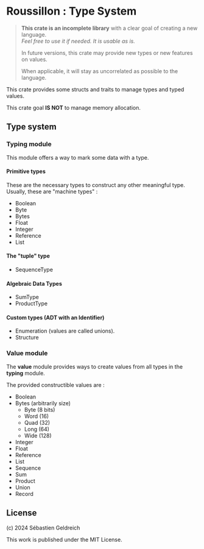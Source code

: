 # Roussillon : Type System

> **This crate is an incomplete library** with a clear goal of creating a new language.  
> *Feel free to use it if needed. It is usable as is.*
>
> In future versions, this crate may provide new types or new features on values.
>
> When applicable, it will stay as uncorrelated as possible to the language.

This crate provides some structs and traits to manage types and typed values.

This crate goal **IS NOT** to manage memory allocation.

## Type system

### Typing module

This module offers a way to mark some data with a type.

#### Primitive types

These are the necessary types to construct any other meaningful type.
Usually, these are "machine types" :

- Boolean
- Byte
- Bytes
- Float
- Integer
- Reference
- List

#### The "tuple" type

- SequenceType

#### Algebraic Data Types

- SumType
- ProductType

#### Custom types (ADT with an Identifier)

- Enumeration (values are called unions).
- Structure

### Value module

The **value** module provides ways to create values from all types in the **typing** module.

The provided constructible values are :
- Boolean
- Bytes (arbitrarily size)
  - Byte (8 bits)
  - Word (16)
  - Quad (32)
  - Long (64)
  - Wide (128)
- Integer
- Float
- Reference
- List
- Sequence
- Sum
- Product
- Union
- Record

## License

(c) 2024 Sébastien Geldreich

This work is published under the MIT License.